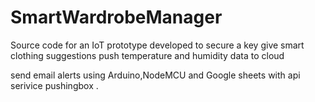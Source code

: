 # SmartWardrobeManager
Source code for an IoT prototype developed to secure a key
 give smart clothing suggestions
 push temperature and humidity data to cloud
                               

  send email alerts 
using Arduino,NodeMCU and Google sheets with api serivice pushingbox
.                           
